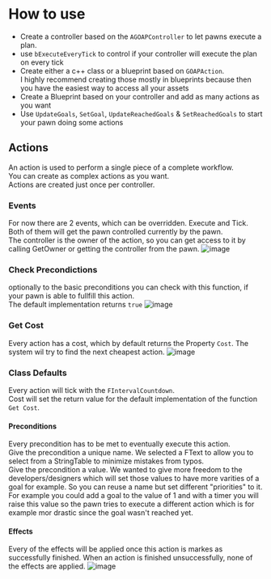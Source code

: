# How to use

* Create a controller based on the ```AGOAPController``` to let pawns execute a plan.
* use ```bExecuteEveryTick``` to control if your controller will execute the plan on every tick
* Create either a c++ class or a blueprint based on ```GOAPAction```.  
 I highly recommend creating those mostly in blueprints because then you have the easiest way to access all your assets
* Create a Blueprint based on your controller and add as many actions as you want
* Use ```UpdateGoals```, ```SetGoal```, ```UpdateReachedGoals``` & ```SetReachedGoals``` to start your pawn doing some actions


## Actions
An action is used to perform a single piece of a complete workflow.  
You can create as complex actions as you want.  
Actions are created just once per controller.

### Events
For now there are 2 events, which can be overridden. Execute and Tick. Both of them will get the pawn controlled currently by the pawn.  
The controller is the owner of the action, so you can get access to it by calling GetOwner or getting the controller from the pawn.
![image](https://user-images.githubusercontent.com/6481850/114223613-549e9d00-9970-11eb-9d9b-acf8ee28eb86.png)

### Check Precondictions
optionally to the basic preconditions you can check with this function, if your pawn is able to fullfill this action.  
The default implementation returns ```true```
![image](https://user-images.githubusercontent.com/6481850/114223746-7861e300-9970-11eb-85dd-977e3c4ac30d.png)

### Get Cost
Every action has a cost, which by default returns the Property ```Cost```. The system wil try to find the next cheapest action.
![image](https://user-images.githubusercontent.com/6481850/114223675-64b67c80-9970-11eb-8c29-37daaf0c7745.png)

### Class Defaults
Every action will tick with the ```FIntervalCountdown```.  
Cost will set the return value for the default implementation of the function ```Get Cost```.  
#### Preconditions
Every precondition has to be met to eventually execute this action.  
Give the precondition a unique name. We selected a FText to allow you to select from a StringTable to minimize mistakes from typos.  
Give the precondition a value. We wanted to give more freedom to the developers/designers which will set those values to have more varities of a goal for example. So you can reuse a name but set different "priorities" to it. For example you could add a goal to the value of 1 and with a timer you will raise this value so the pawn tries to execute a different action which is for example mor drastic since the goal wasn't reached yet.
#### Effects
Every of the effects will be applied once this action is markes as successfully finished. When an action is finished unsuccessfully, none of the effects are applied.
![image](https://user-images.githubusercontent.com/6481850/114223855-9891a200-9970-11eb-984e-714e9889725c.png)
